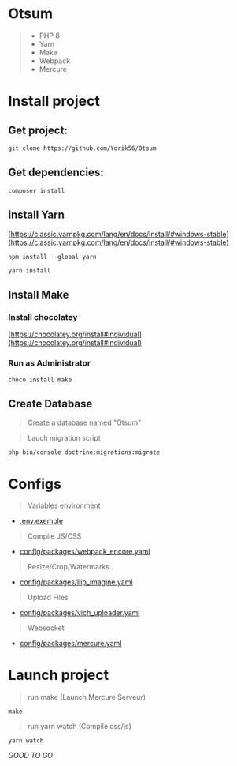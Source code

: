 # Otsum

> - PHP 8
> - Yarn
> - Make
> - Webpack
> - Mercure

# Install project

## Get project: 

`git clone https://github.com/Yorik56/Otsum`

## Get dependencies: 
`composer install`

## install Yarn
[https://classic.yarnpkg.com/lang/en/docs/install/#windows-stable](https://classic.yarnpkg.com/lang/en/docs/install/#windows-stable)

`npm install --global yarn` 

`yarn install`

## Install Make 

### Install chocolatey
[https://chocolatey.org/install#individual](https://chocolatey.org/install#individual)

### Run as Administrator
`choco install make`

## Create Database
> Create a database named "Otsum"

> Lauch migration script

`php bin/console doctrine:migrations:migrate`

# Configs

> Variables environment
- [.env.exemple](https://github.com/Yorik56/Otsum/blob/main/.env.exemple)

> Compile JS/CSS
- [config/packages/webpack_encore.yaml](https://github.com/Yorik56/Otsum/blob/main/config/packages/webpack_encore.yaml)

> Resize/Crop/Watermarks..
- [config/packages/liip_imagine.yaml](https://github.com/Yorik56/Otsum/blob/main/config/packages/liip_imagine.yaml)

> Upload Files
- [config/packages/vich_uploader.yaml](https://github.com/Yorik56/Otsum/blob/main/config/packages/vich_uploader.yaml)

> Websocket
- [config/packages/mercure.yaml](https://github.com/Yorik56/Otsum/blob/main/config/packages/mercure.yaml)

# Launch project

> run make (Launch Mercure Serveur)

`make`

> run yarn watch (Compile css/js)

`yarn watch`

*GOOD TO GO*
